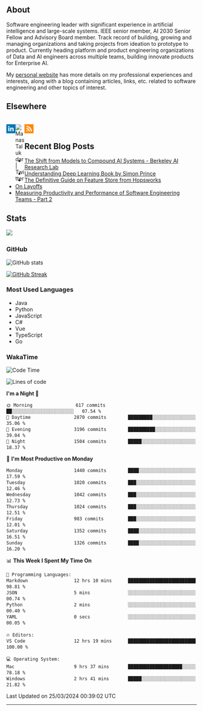 ## About

Software engineering leader with significant experience in artificial intelligence and large-scale systems. IEEE senior member, AI 2030 Senior Fellow and Advisory Board member. Track record of building, growing and managing organizations and taking projects from ideation to prototype to product. Currently heading platform and product engineering organizations of Data and AI engineers across multiple teams, building innovate products for Enterprise AI.

My [personal website](https://manastalukdar.github.io/) has more details on my professional experiences and interests, along with a blog containing articles, links, etc. related to software engineering and other topics of interest.

## Elsewhere

</br>

<a href="https://www.linkedin.com/in/manastalukdar" target="_blank">
  <img align="left" alt="Manas Talukdar | Linkedin" width="24px" src="https://raw.githubusercontent.com/edent/SuperTinyIcons/master/images/svg/linkedin.svg" />
</a>
<a href="https://www.twitter.com/manastalukdar" target="_blank">
  <img align="left" alt="Manas Talukdar | Twitter" width="24px" src="https://github.com/TheDudeThatCode/TheDudeThatCode/blob/master/Assets/Twitter.svg" />
</a>
<a href="https://manastalukdar.github.io/" target="_blank">
  <img align="left" alt="Manas Talukdar | Website" width="24px" src="https://github.com/edent/SuperTinyIcons/blob/master/images/svg/rss.svg" />
</a>

</br>

## Recent Blog Posts

<!-- BLOG:START -->
- [The Shift from Models to Compound AI Systems - Berkeley AI Research Lab](https://manastalukdar.github.io/blog/2024/03/17/shift-models-compound-ai-systems-bair-lab/)
- [Understanding Deep Learning Book by Simon Prince](https://manastalukdar.github.io/blog/2024/02/03/understanding-deep-learning-book-simon-prince/)
- [The Definitive Guide on Feature Store from Hopsworks](https://manastalukdar.github.io/blog/2024/02/02/feature-store-definitive-guide-hopsworks/)
- [On Layoffs](https://manastalukdar.github.io/blog/2024/02/02/on-layoffs/)
- [Measuring Productivity and Performance of Software Engineering Teams - Part 2](https://manastalukdar.github.io/blog/2023/12/26/productivity-performance-software-engineering-teams-part-2/)
<!-- BLOG:END -->

## Stats

![](https://komarev.com/ghpvc/?username=manastalukdar)

### GitHub

![GitHub stats](https://github-readme-stats.vercel.app/api?username=manastalukdar&show_icons=true&hide_border=true&hide_rank=true&hide_title=true&icon_color=79ff97&text_color=cecac3&bg_color=4d4b4b)

[![GitHub Streak](https://streak-stats.demolab.com?user=manastalukdar&hide_border=true&border_radius=4&date_format=M%20j%5B%2C%20Y%5D&background=4D4B4B)](https://git.io/streak-stats)

### Most Used Languages

- Java
- Python
- JavaScript
- C#
- Vue
- TypeScript
- Go

<!--
![Top Langs](https://github-readme-stats.vercel.app/api/top-langs/?username=manastalukdar&layout=compact&hide_border=true&hide_title=true&icon_color=79ff97&text_color=cecac3&bg_color=4d4b4b)
-->

### WakaTime

<!--START_SECTION:waka-->
![Code Time](http://img.shields.io/badge/Code%20Time-4%2C294%20hrs%2025%20mins-blue)

![Lines of code](https://img.shields.io/badge/From%20Hello%20World%20I%27ve%20Written-2.2%20million%20lines%20of%20code-blue)

**I'm a Night 🦉** 

```text
🌞 Morning                617 commits         ██░░░░░░░░░░░░░░░░░░░░░░░   07.54 % 
🌆 Daytime                2870 commits        █████████░░░░░░░░░░░░░░░░   35.06 % 
🌃 Evening                3196 commits        ██████████░░░░░░░░░░░░░░░   39.04 % 
🌙 Night                  1504 commits        █████░░░░░░░░░░░░░░░░░░░░   18.37 % 
```
📅 **I'm Most Productive on Monday** 

```text
Monday                   1440 commits        ████░░░░░░░░░░░░░░░░░░░░░   17.59 % 
Tuesday                  1020 commits        ███░░░░░░░░░░░░░░░░░░░░░░   12.46 % 
Wednesday                1042 commits        ███░░░░░░░░░░░░░░░░░░░░░░   12.73 % 
Thursday                 1024 commits        ███░░░░░░░░░░░░░░░░░░░░░░   12.51 % 
Friday                   983 commits         ███░░░░░░░░░░░░░░░░░░░░░░   12.01 % 
Saturday                 1352 commits        ████░░░░░░░░░░░░░░░░░░░░░   16.51 % 
Sunday                   1326 commits        ████░░░░░░░░░░░░░░░░░░░░░   16.20 % 
```


📊 **This Week I Spent My Time On** 

```text
💬 Programming Languages: 
Markdown                 12 hrs 10 mins      █████████████████████████   98.81 % 
JSON                     5 mins              ░░░░░░░░░░░░░░░░░░░░░░░░░   00.74 % 
Python                   2 mins              ░░░░░░░░░░░░░░░░░░░░░░░░░   00.40 % 
YAML                     0 secs              ░░░░░░░░░░░░░░░░░░░░░░░░░   00.05 % 

🔥 Editors: 
VS Code                  12 hrs 19 mins      █████████████████████████   100.00 % 

💻 Operating System: 
Mac                      9 hrs 37 mins       ████████████████████░░░░░   78.18 % 
Windows                  2 hrs 41 mins       █████░░░░░░░░░░░░░░░░░░░░   21.82 % 
```


 Last Updated on 25/03/2024 00:39:02 UTC
<!--END_SECTION:waka-->

---

<!--

**manastalukdar/manastalukdar** is a ✨ _special_ ✨ repository because its `README.md` (this file) appears on your GitHub profile.

Here are some ideas to get you started:

- 🔭 I’m currently working on ...
- 🌱 I’m currently learning ...
- 👯 I’m looking to collaborate on ...
- 🤔 I’m looking for help with ...
- 💬 Ask me about ...
- 📫 How to reach me: ...
- 😄 Pronouns: ...
- ⚡ Fun fact: ...
-->
